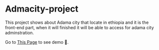 # Admacity-project

This project shows about Adama city that locate in ethiopia and it is the front-end part, when it will finished it will be able to access for adama city adminstration.

Go to [This Page](https://emmanuel130.github.io/Admacity-project/) to see demo 🙂.
